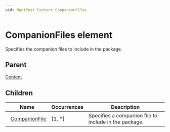 ```yaml
---
uid: Manifest.Content.CompanionFiles
---
```


# CompanionFiles element

Specifies the companion files to include in the package.

## Parent

[Content](xref:Manifest.Content)

## Children

|Name|Occurrences|Description|
|--- |--- |--- |
|&nbsp;&nbsp;[CompanionFile](xref:Manifest.Content.CompanionFiles.CompanionFile)|[1, *]|Specifies a companion file to include in the package.|
